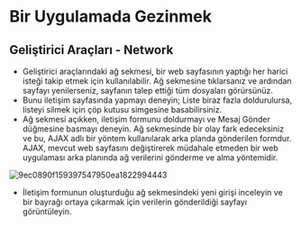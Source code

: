 # Bir Uygulamada Gezinmek
## Geliştirici Araçları - Network
- Geliştirici araçlarındaki ağ sekmesi, bir web sayfasının yaptığı her harici isteği takip etmek için kullanılabilir. Ağ sekmesine tıklarsanız ve ardından sayfayı yenilerseniz, sayfanın talep ettiği tüm dosyaları görürsünüz.
- Bunu iletişim sayfasında yapmayı deneyin; Liste biraz fazla doldurulursa, listeyi silmek için çöp kutusu simgesine basabilirsiniz.
- Ağ sekmesi açıkken, iletişim formunu doldurmayı ve Mesaj Gönder düğmesine basmayı deneyin. Ağ sekmesinde bir olay fark edeceksiniz ve bu, AJAX adlı bir yöntem kullanılarak arka planda gönderilen formdur. AJAX, mevcut web sayfasını değiştirerek müdahale etmeden bir web uygulaması arka planında ağ verilerini gönderme ve alma yöntemidir.

![9ec0890f159397547950ea1822994443](https://user-images.githubusercontent.com/86947080/185334716-a85b2c02-3fd2-449a-906e-36ba9b66817d.png)

- İletişim formunun oluşturduğu ağ sekmesindeki yeni girişi inceleyin ve bir bayrağı ortaya çıkarmak için verilerin gönderildiği sayfayı görüntüleyin.
